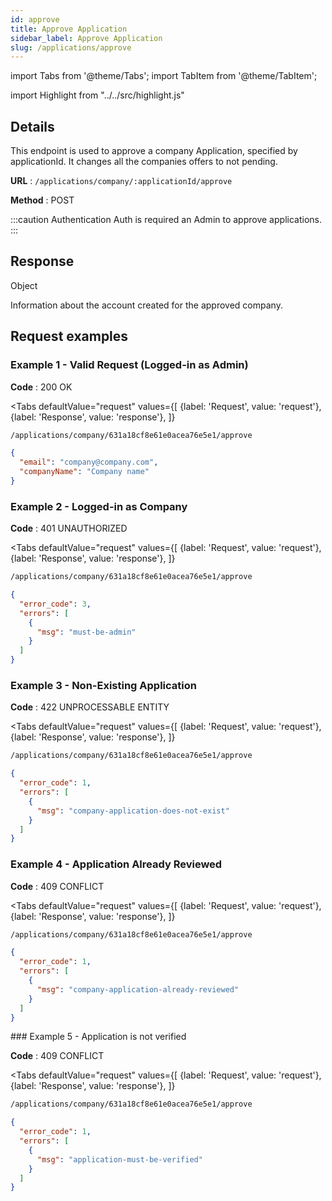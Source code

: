 ```yaml
---
id: approve
title: Approve Application
sidebar_label: Approve Application
slug: /applications/approve
---
```


import Tabs from '@theme/Tabs';
import TabItem from '@theme/TabItem';

import Highlight from "../../src/highlight.js"

## Details

This endpoint is used to approve a company Application, specified by applicationId.
It changes all the companies offers to not pending.

**URL** : `/applications/company/:applicationId/approve`

**Method** : <Highlight level="info" inline>POST</Highlight>

:::caution Authentication
Auth is required an Admin to approve applications.
:::

## Response

<Highlight level="secondary" inline>Object</Highlight>

Information about the account created for the approved company.

## Request examples

### Example 1 - Valid Request (Logged-in as Admin)

**Code** : <Highlight level="success" inline>200 OK</Highlight>

<Tabs
defaultValue="request"
values={[
{label: 'Request', value: 'request'},
{label: 'Response', value: 'response'},
]}
>

<TabItem value="request">

```bash
/applications/company/631a18cf8e61e0acea76e5e1/approve
```

</TabItem>

<TabItem value="response">

```json
{
  "email": "company@company.com",
  "companyName": "Company name"
}
```

</TabItem>
</Tabs>

### Example 2 - Logged-in as Company

**Code** : <Highlight level="danger" inline>401 UNAUTHORIZED</Highlight>

<Tabs
defaultValue="request"
values={[
{label: 'Request', value: 'request'},
{label: 'Response', value: 'response'},
]}
>

<TabItem value="request">

```bash
/applications/company/631a18cf8e61e0acea76e5e1/approve
```

</TabItem>

<TabItem value="response">

```json
{
  "error_code": 3,
  "errors": [
    {
      "msg": "must-be-admin"
    }
  ]
}
```

</TabItem>
</Tabs>

### Example 3 - Non-Existing Application

**Code** : <Highlight level="danger" inline>422 UNPROCESSABLE ENTITY</Highlight>

<Tabs
defaultValue="request"
values={[
{label: 'Request', value: 'request'},
{label: 'Response', value: 'response'},
]}
>

<TabItem value="request">

```bash
/applications/company/631a18cf8e61e0acea76e5e1/approve
```

</TabItem>

<TabItem value="response">

```json
{
  "error_code": 1,
  "errors": [
    {
      "msg": "company-application-does-not-exist"
    }
  ]
}
```

</TabItem>
</Tabs>

### Example 4 - Application Already Reviewed

**Code** : <Highlight level="danger" inline>409 CONFLICT</Highlight>

<Tabs
defaultValue="request"
values={[
{label: 'Request', value: 'request'},
{label: 'Response', value: 'response'},
]}
>

<TabItem value="request">

```bash
/applications/company/631a18cf8e61e0acea76e5e1/approve
```

</TabItem>

<TabItem value="response">

```json
{
  "error_code": 1,
  "errors": [
    {
      "msg": "company-application-already-reviewed"
    }
  ]
}
```

</TabItem>
</Tabs>
### Example 5 - Application is not verified

**Code** : <Highlight level="danger" inline>409 CONFLICT</Highlight>

<Tabs
defaultValue="request"
values={[
{label: 'Request', value: 'request'},
{label: 'Response', value: 'response'},
]}
>

<TabItem value="request">

```bash
/applications/company/631a18cf8e61e0acea76e5e1/approve
```

</TabItem>

<TabItem value="response">

```json
{
  "error_code": 1,
  "errors": [
    {
      "msg": "application-must-be-verified"
    }
  ]
}
```

</TabItem>
</Tabs>
